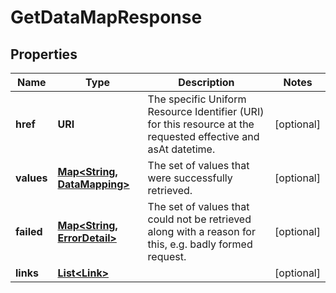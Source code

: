 

# GetDataMapResponse


## Properties

| Name | Type | Description | Notes |
|------------ | ------------- | ------------- | -------------|
|**href** | **URI** | The specific Uniform Resource Identifier (URI) for this resource at the requested effective and asAt datetime. |  [optional] |
|**values** | [**Map&lt;String, DataMapping&gt;**](DataMapping.md) | The set of values that were successfully retrieved. |  [optional] |
|**failed** | [**Map&lt;String, ErrorDetail&gt;**](ErrorDetail.md) | The set of values that could not be retrieved along with a reason for this, e.g. badly formed request. |  [optional] |
|**links** | [**List&lt;Link&gt;**](Link.md) |  |  [optional] |



